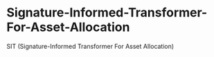 # Signature-Informed-Transformer-For-Asset-Allocation
SIT (Signature-Informed Transformer For Asset Allocation)
